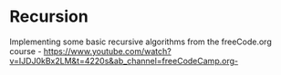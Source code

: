 # Recursion
Implementing some basic recursive algorithms from the freeCode.org course - https://www.youtube.com/watch?v=IJDJ0kBx2LM&t=4220s&ab_channel=freeCodeCamp.org-
